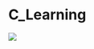 # C_Learning
![ ](https://timgsa.baidu.com/timg?image&quality=80&size=b9999_10000&sec=1547373193342&di=16fb87d93745925486b0f18e4637fd63&imgtype=0&src=http%3A%2F%2Fimage1.xyzs.com%2Fupload%2Ff5%2F7a%2F905%2F20150506%2F143088070331145_0.jpg)
